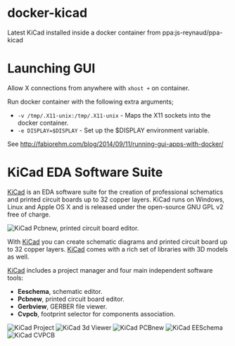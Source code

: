 # docker-kicad

Latest KiCad installed inside a docker container from ppa:js-reynaud/ppa-kicad

# Launching GUI

Allow X connections from anywhere with `xhost +` on container.

Run docker container with the following extra arguments;
 * `-v /tmp/.X11-unix:/tmp/.X11-unix` - Maps the X11 sockets into the docker container. 
 * `-e DISPLAY=$DISPLAY` - Set up the $DISPLAY environment variable.

See http://fabiorehm.com/blog/2014/09/11/running-gui-apps-with-docker/


# KiCad EDA Software Suite

[KiCad][1] is an EDA software suite for the creation of professional schematics and printed circuit boards up to 32 copper layers. KiCad runs on Windows, Linux and Apple OS X and is released under the open-source GNU GPL v2 free of charge.

![KiCad Pcbnew, printed circuit board editor.][2]

With [KiCad][3] you can create schematic diagrams and printed circuit board up to 32 copper layers. [KiCad][4] comes with a rich set of libraries with 3D models as well.

[KiCad][5] includes a project manager and four main independent software tools:

 - **Eeschema**, schematic editor.
 - **Pcbnew**, printed circuit board editor.
 - **Gerbview**, GERBER file viewer.
 - **Cvpcb**, footprint selector for components association.

![KiCad Project][6]
![KiCad 3d Viewer][7]
![KiCad PCBnew][8]
![KiCad EESchema][9]
![KiCad CVPCB][10]

  [1]: http://www.kicad-pcb.org/
  [2]: http://www.kicad-pcb.org/download/attachments/589828/kicad_pcbnew.png
  [3]: http://www.kicad-pcb.org/
  [4]: http://www.kicad-pcb.org/
  [5]: http://www.kicad-pcb.org/
  [6]: http://www.kicad-pcb.org/download/thumbnails/589828/kicad.png
  [7]: http://www.kicad-pcb.org/download/thumbnails/589828/kicad_3dviewer.png
  [8]: http://www.kicad-pcb.org/download/thumbnails/589828/kicad_pcbnew.png
  [9]: http://www.kicad-pcb.org/download/thumbnails/589828/kicad_eeschema.png
  [10]: http://www.kicad-pcb.org/download/thumbnails/589828/kicad_cvpcb.png

